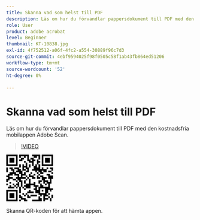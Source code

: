 ```yaml
---
title: Skanna vad som helst till PDF
description: Läs om hur du förvandlar pappersdokument till PDF med den kostnadsfria mobilappen Adobe Scan
role: User
product: adobe acrobat
level: Beginner
thumbnail: KT-10838.jpg
exl-id: 4f752512-a06f-4fc2-a554-30889f96c7d3
source-git-commit: 4ebf9594025f98f0505c58f1ab43fb864ed51206
workflow-type: tm+mt
source-wordcount: '52'
ht-degree: 0%

---
```


# Skanna vad som helst till PDF

Läs om hur du förvandlar pappersdokument till PDF med den kostnadsfria mobilappen Adobe Scan.

>[!VIDEO](https://video.tv.adobe.com/v/3409254?quality=12&learn=on&hidetitle=true)

![QR-kod](../assets/Scanqrcode.jpg)

Skanna QR-koden för att hämta appen.
